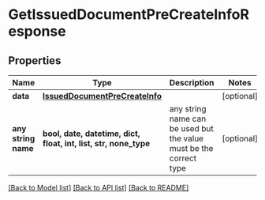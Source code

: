 # GetIssuedDocumentPreCreateInfoResponse


## Properties
Name | Type | Description | Notes
------------ | ------------- | ------------- | -------------
**data** | [**IssuedDocumentPreCreateInfo**](IssuedDocumentPreCreateInfo.md) |  | [optional] 
**any string name** | **bool, date, datetime, dict, float, int, list, str, none_type** | any string name can be used but the value must be the correct type | [optional]

[[Back to Model list]](../README.md#documentation-for-models) [[Back to API list]](../README.md#documentation-for-api-endpoints) [[Back to README]](../README.md)


